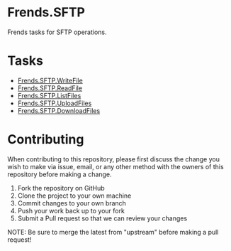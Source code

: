 # Frends.SFTP

Frends tasks for SFTP operations.

# Tasks

- [Frends.SFTP.WriteFile](Frends.SFTP.WriteFile/README.md)
- [Frends.SFTP.ReadFile](Frends.SFTP.ReadFile/README.md)
- [Frends.SFTP.ListFiles](Frends.SFTP.ListFiles/README.md)
- [Frends.SFTP.UploadFiles](Frends.SFTP.UploadFiles/README.md)
- [Frends.SFTP.DownloadFiles](Frends.SFTP.DownloadFiles/README.md)

# Contributing
When contributing to this repository, please first discuss the change you wish to make via issue, email, or any other method with the owners of this repository before making a change.

1. Fork the repository on GitHub
2. Clone the project to your own machine
3. Commit changes to your own branch
4. Push your work back up to your fork
5. Submit a Pull request so that we can review your changes

NOTE: Be sure to merge the latest from "upstream" before making a pull request!